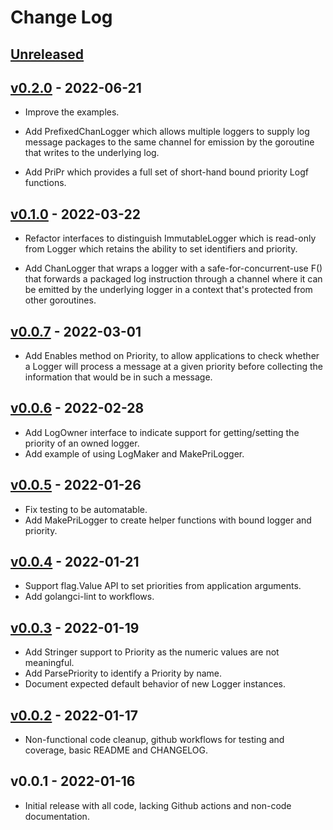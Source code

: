 # Change Log

## [Unreleased]

## [v0.2.0] - 2022-06-21

* Improve the examples.

* Add PrefixedChanLogger which allows multiple loggers to supply log
  message packages to the same channel for emission by the goroutine
  that writes to the underlying log.

* Add PriPr which provides a full set of short-hand bound priority Logf
  functions.

## [v0.1.0] - 2022-03-22

* Refactor interfaces to distinguish ImmutableLogger which is read-only
  from Logger which retains the ability to set identifiers and priority.

* Add ChanLogger that wraps a logger with a safe-for-concurrent-use F()
  that forwards a packaged log instruction through a channel where it
  can be emitted by the underlying logger in a context that's protected
  from other goroutines.

## [v0.0.7] - 2022-03-01

* Add Enables method on Priority, to allow applications to check whether
  a Logger will process a message at a given priority before collecting
  the information that would be in such a message.

## [v0.0.6] - 2022-02-28

* Add LogOwner interface to indicate support for getting/setting the
  priority of an owned logger.
* Add example of using LogMaker and MakePriLogger.

## [v0.0.5] - 2022-01-26

* Fix testing to be automatable.
* Add MakePriLogger to create helper functions with bound logger and
  priority.

## [v0.0.4] - 2022-01-21

* Support flag.Value API to set priorities from application arguments.
* Add golangci-lint to workflows.

## [v0.0.3] - 2022-01-19

* Add Stringer support to Priority as the numeric values are not meaningful.
* Add ParsePriority to identify a Priority by name.
* Document expected default behavior of new Logger instances.

## [v0.0.2] - 2022-01-17

* Non-functional code cleanup, github workflows for testing and
  coverage, basic README and CHANGELOG.

## v0.0.1 - 2022-01-16

* Initial release with all code, lacking Github actions and non-code
  documentation.

[Unreleased]: https://github.com/pabigot/logwrap/compare/main...next
[v0.0.2]: https://github.com/pabigot/logwrap/compare/v0.0.1...v0.0.2
[v0.0.3]: https://github.com/pabigot/logwrap/compare/v0.0.2...v0.0.3
[v0.0.4]: https://github.com/pabigot/logwrap/compare/v0.0.3...v0.0.4
[v0.0.5]: https://github.com/pabigot/logwrap/compare/v0.0.4...v0.0.5
[v0.0.6]: https://github.com/pabigot/logwrap/compare/v0.0.5...v0.0.6
[v0.0.7]: https://github.com/pabigot/logwrap/compare/v0.0.6...v0.0.7
[v0.1.0]: https://github.com/pabigot/logwrap/compare/v0.0.7...v0.1.0
[v0.2.0]: https://github.com/pabigot/logwrap/compare/v0.1.0...v0.2.0
